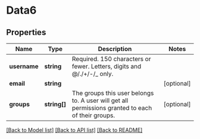 # Data6

## Properties
Name | Type | Description | Notes
------------ | ------------- | ------------- | -------------
**username** | **string** | Required. 150 characters or fewer. Letters, digits and @/./+/-/_ only. | 
**email** | **string** |  | [optional] 
**groups** | **string[]** | The groups this user belongs to. A user will get all permissions granted to each of their groups. | [optional] 

[[Back to Model list]](../README.md#documentation-for-models) [[Back to API list]](../README.md#documentation-for-api-endpoints) [[Back to README]](../README.md)


